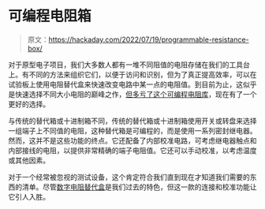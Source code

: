 # 可编程电阻箱

> 原文：<https://hackaday.com/2022/07/19/programmable-resistance-box/>

对于原型电子项目，我们大多数人都有一堆不同阻值的电阻存储在我们的工具台上。有不同的方法来组织它们，以便于访问和识别，但为了真正提高效率，可以在试验板上使用电阻替代盒来快速改变电路中某一点的电阻值。到目前为止，这似乎是快速选择不同大小电阻的巅峰之作，[但多亏了这个可编程电阻库](https://www.kickstarter.com/projects/eastwoodtech/qr10-pocket-high-accuracy-programmable-resistance-box?ref=discovery&term=QR10)，现在有了一个更好的选择。

与传统的替代箱或十进制箱不同，传统的替代箱或十进制箱使用开关或转盘来选择一组端子上不同值的电阻，这种替代箱是可编程的，而是使用一系列密封继电器。然而，这并不是这些功能的终点。它还配备了内部校准电路，可考虑继电器触点和内部接线的电阻，以提供非常精确的端子电阻值。它还可以手动校准，以考虑温度或其他因素。

对于一个经常被忽视的测试设备，这个肯定符合我们直到现在才知道我们需要的东西的清单。尽管[数字电阻替代盒](https://hackaday.com/2014/09/28/digital-decade-resistance-box-on-the-cheap/)是我们过去的特色，但这一款的连接和校准功能让它引人入胜。